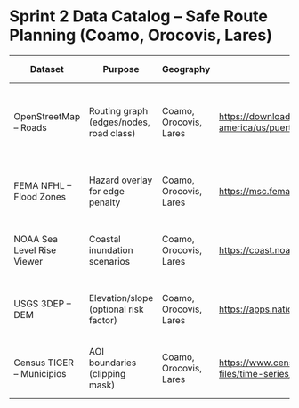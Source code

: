 # Sprint 2 Data Catalog – Safe Route Planning (Coamo, Orocovis, Lares)

| Dataset | Purpose | Geography | Source URL | Format / CRS | Update Freq | License | Retrieval Method | Preprocess Steps | Known Gaps | Owner | Status |
|---|---|---|---|---|---|---|---|---|---|---|---|
| OpenStreetMap – Roads | Routing graph (edges/nodes, road class) | Coamo, Orocovis, Lares | https://download.geofabrik.de/north-america/us/puerto-rico.html | GeoPackage / EPSG:4326 | Weekly | ODbL | Download Geofabrik PR `.osm.pbf` OR use OSMnx API | Clip to municipio, keep drivable, fix geometry | Missing maxspeed on some roads | Dinesh | Planned |
| FEMA NFHL – Flood Zones | Hazard overlay for edge penalty | Coamo, Orocovis, Lares | https://msc.fema.gov/nfhl | Shapefile/GeoJSON / EPSG:4326 | Periodic updates | Public | Download flood hazard shapefile bundle | Clip to municipio, dissolve by zone | Different update dates by county | Kaustubh | Planned |
| NOAA Sea Level Rise Viewer | Coastal inundation scenarios | Coamo, Orocovis, Lares | https://coast.noaa.gov/slrdata/ | Raster/Polygon / EPSG:4326 | Static scenarios | Public | Export from NOAA SLR Viewer | Clip to municipio, convert raster→vector if needed | Coastal only; scenario-based | Kaustubh | Planned |
| USGS 3DEP – DEM | Elevation/slope (optional risk factor) | Coamo, Orocovis, Lares | https://apps.nationalmap.gov/downloader/ | GeoTIFF / EPSG:4326 or UTM | Stable | Public Domain | Download DEM tiles via National Map | Clip to municipio, derive slope raster | Resolution varies (10–30m) | Charan | Planned |
| Census TIGER – Municipios | AOI boundaries (clipping mask) | Coamo, Orocovis, Lares | https://www.census.gov/geographies/mapping-files/time-series/geo/tiger-line-file.html | GeoJSON / EPSG:4326 | Annual | Public | Download TIGER/Line shapefile → filter municipios | Filter `NAME` = Coamo, Orocovis, Lares | Rare boundary changes | Susmitha | Downloaded |
